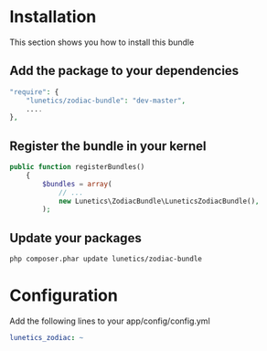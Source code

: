 Installation
============
This section shows you how to install this bundle

Add the package to your dependencies
------------------------------------
``` php
"require": {
    "lunetics/zodiac-bundle": "dev-master",
    ....
},
```

Register the bundle in your kernel
----------------------------------
``` php
public function registerBundles()
    {
        $bundles = array(
            // ...
            new Lunetics\ZodiacBundle\LuneticsZodiacBundle(),
        );
```

Update your packages
--------------------
``` sh
php composer.phar update lunetics/zodiac-bundle
```

Configuration
=============
Add the following lines to your app/config/config.yml

``` yaml
lunetics_zodiac: ~
```